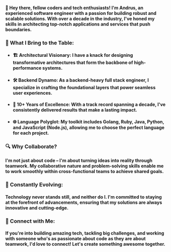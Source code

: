 #### 👋 Hey there, fellow coders and tech enthusiasts! I'm Andrus, an experienced software engineer with a passion for building robust and scalable solutions. With over a decade in the industry, I've honed my skills in architecting top-notch applications and services that push boundaries.

### 🚀 What I Bring to the Table:

* #### 🏗️ Architectural Visionary: I have a knack for designing transformative architectures that form the backbone of high-performance systems.
* #### 🛠️ Backend Dynamo: As a backend-heavy full stack engineer, I specialize in crafting the foundational layers that power seamless user experiences.
* #### 💼 10+ Years of Excellence: With a track record spanning a decade, I've consistently delivered results that make a lasting impact.
* #### 🌐 Language Polyglot: My toolkit includes Golang, Ruby, Java, Python, and JavaScript (Node.js), allowing me to choose the perfect language for each project.

### 🔍 Why Collaborate?
#### I'm not just about code – I'm about turning ideas into reality through teamwork. My collaborative nature and problem-solving skills enable me to work smoothly within cross-functional teams to achieve shared goals.

### 🌱 Constantly Evolving:
#### Technology never stands still, and neither do I. I'm committed to staying at the forefront of advancements, ensuring that my solutions are always innovative and cutting-edge.

### 🔗 Connect with Me:
#### If you're into building amazing tech, tackling big challenges, and working with someone who's as passionate about code as they are about teamwork, I'd love to connect! Let's create something awesome together.
